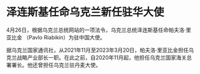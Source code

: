 # 泽连斯基任命乌克兰新任驻华大使

4月26日，根据乌克兰总统网站的一项法令，乌克兰总统泽连斯基任命帕夫洛·里亚比金 （Pavlo Riabikin）为驻中国大使。

据乌克兰国家通讯社，从2021年11月至2023年3月20日，帕夫洛·里亚比金担任乌克兰战略产业部长一职。在此之前，自2020年11月起，他担任乌克兰国家海关总署署长。他还曾担任乌克兰驻丹麦大使。

